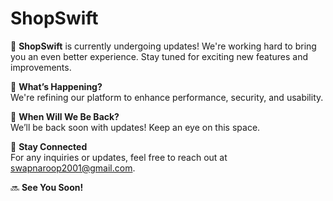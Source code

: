 # ShopSwift

🚀 **ShopSwift** is currently undergoing updates! We're working hard to bring you an even better experience. Stay tuned for exciting new features and improvements.

🔧 **What’s Happening?**  
We're refining our platform to enhance performance, security, and usability.

📅 **When Will We Be Back?**  
We’ll be back soon with updates! Keep an eye on this space.

📢 **Stay Connected**  
For any inquiries or updates, feel free to reach out at [swapnaroop2001@gmail.com](mailto:swapnaroop2001@gmail.com).  

🔜 **See You Soon!**
